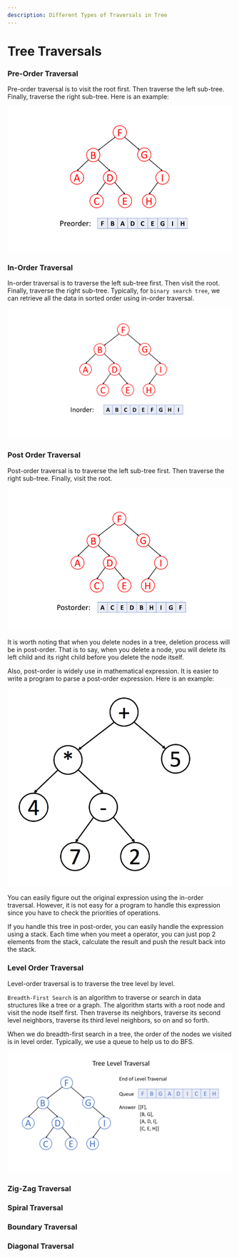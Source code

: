 ```yaml
---
description: Different Types of Traversals in Tree
---
```


# Tree Traversals

### Pre-Order Traversal

Pre-order traversal is to visit the root first. Then traverse the left sub-tree. Finally, traverse the right sub-tree. Here is an example:

![Pre order Traversal](<../../../.gitbook/assets/image (59).png>)

### In-Order Traversal

In-order traversal is to traverse the left sub-tree first. Then visit the root. Finally, traverse the right sub-tree. Typically, for `binary search tree`, we can retrieve all the data in sorted order using in-order traversal.

![In order Traversal](<../../../.gitbook/assets/image (56).png>)

### Post Order Traversal

Post-order traversal is to traverse the left sub-tree first. Then traverse the right sub-tree. Finally, visit the root.

![Post Order Traversal](<../../../.gitbook/assets/image (57).png>)

It is worth noting that when you delete nodes in a tree, deletion process will be in post-order. That is to say, when you delete a node, you will delete its left child and its right child before you delete the node itself.

Also, post-order is widely use in mathematical expression. It is easier to write a program to parse a post-order expression. Here is an example:

![Post Order Mathematical Expression](<../../../.gitbook/assets/image (61).png>)

You can easily figure out the original expression using the in-order traversal. However, it is not easy for a program to handle this expression since you have to check the priorities of operations.

If you handle this tree in post-order, you can easily handle the expression using a stack. Each time when you meet a operator, you can just pop 2 elements from the stack, calculate the result and push the result back into the stack.

### Level Order Traversal

Level-order traversal is to traverse the tree level by level.

`Breadth-First Search` is an algorithm to traverse or search in data structures like a tree or a graph. The algorithm starts with a root node and visit the node itself first. Then traverse its neighbors, traverse its second level neighbors, traverse its third level neighbors, so on and so forth.

When we do breadth-first search in a tree, the order of the nodes we visited is in level order. Typically, we use a queue to help us to do BFS.

![Level Order Traversal](<../../../.gitbook/assets/image (58).png>)

### Zig-Zag Traversal



### Spiral Traversal



### Boundary Traversal



### Diagonal Traversal

